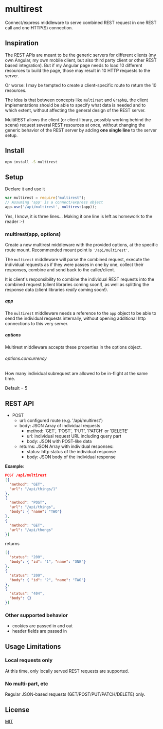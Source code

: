 # multirest

Connect/express middleware to serve combined REST request in one REST call and one HTTP(S) connection.

## Inspiration

The REST APIs are meant to be the generic servers for different clients (my own Angular, my own mobile client, but also third party client or other REST based integration). But if my Angular page needs to load 10 different resources to build the page, those may result in 10 HTTP requests to the server.

Or worse: I may be tempted to create a client-specific route to return the 10 resources.

The idea is that between concepts like `multirest` and `GraphQL` the client implementations should be able to specify what data is needed and to which extent, without affecting the general design of the REST server.

MultiREST allows the client (or client library, possibly working behind the scene) request several REST resources at once, without changing the generic behavior of the REST server by adding **one single line** to the server setup.

## Install

```bash
npm install -S multirest
```

## Setup

Declare it and use it
```javascript
var multirest = require("multirest");
// Assuming 'app' is a connect/express object
app.use('/api/multirest', multirest(app));
```
Yes, I know, it is three lines... Making it one line is left as homework to the reader :-)

### multirest(app, options)

Create a new multirest middleware with the provided options, at the specific route mount.
Recommended mount point is `'/api/multirest'`.

The `multirest` middleware will parse the combined request, execute the individual requests as if they were passes in one by one, collect their responses, combine and send back to the caller/client.

It is client's responsibility to combine the individual REST requests into the combined request (client libraries coming soon!), as well as splitting the response data (client libraries *really* coming soon!).

##### app
The `multirest` middleware needs a reference to the `app` object to be able to send the individual requests internally, without opening additional http connections to this very server.

##### options

Multirest middleware accepts these properties in the options object.

###### options.concurrency

How many individual subrequest are allowed to be in-flight at the same time.

Default = 5

## REST API

* POST
  * url: configured route (e.g. '/api/multirest')
  * body: JSON Array of individual requests
    * method: 'GET', 'POST', 'PUT', 'PATCH' or 'DELETE'
    * url: individual request URL including query part
    * body: JSON with POST-like data
  * returns: JSON Array with individual responses:
    * status: http status of the individual response
    * body: JSON body of the individual response

**Example**:

```json
POST /api/multirest
[{
  "method": "GET",
  "url": "/api/things/1"
},
{
  "method": "POST",
  "url": "/api/things",
  "body": { "name": "TWO"}
},
{
  "method": "GET",
  "url": "/api/thongs"
}]
```
returns
```json
[{
  "status": "200",
  "body": { "id": "1", "name": "ONE"}
},
{
  "status": "200",
  "body": { "id": "2", "name": "TWO"}
},
{
  "status": "404",
  "body": {}
}]
```
### Other supported behavior
* cookies are passed in and out
* header fields are passed in

## Usage Limitations

### Local requests only

At this time, only locally served REST requests are supported.

### No multi-part, etc

Regular JSON-based requests (GET/POST/PUT/PATCH/DELETE) only.

## License

[MIT](LICENSE)
